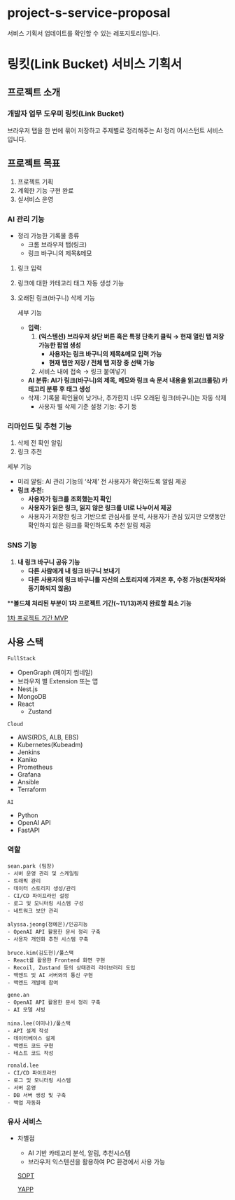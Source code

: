 # project-s-service-proposal
서비스 기획서 업데이트를 확인할 수 있는 레포지토리입니다.

# 링킷(Link Bucket) 서비스 기획서

## **프로젝트 소개**

### 개발자 업무 도우미 링킷(Link Bucket)

브라우저 탭을 한 번에 묶어 저장하고 주제별로 정리해주는 AI 정리 어시스턴트 서비스입니다.

## **프로젝트 목표**

1. 프로젝트 기획
2. 계획한 기능 구현 완료
3. 실서비스 운영

### AI 관리 기능

- 정리 가능한 기록물 종류
    - 크롬 브라우저 탭(링크)
    - 링크 바구니의 제목&메모
1. 링크 입력
2. 링크에 대한 카테고리 태그 자동 생성 기능
3. 오래된 링크(바구니) 삭제 기능
    
    세부 기능
    
    - **입력:**
        1. **(익스텐션) 브라우저 상단 버튼 혹은 특정 단축키 클릭 → 현재 열린 탭 저장 가능한 팝업 생성**
            - **사용자는 링크 바구니의 제목&메모 입력 가능**
            - **현재 탭만 저장 / 전체 탭 저장 중 선택 가능**
        2. 서비스 내에 접속 → 링크 붙여넣기
    - **AI 분류: AI가 링크(바구니)의 제목, 메모와 링크 속 문서 내용을 읽고(크롤링) 카테고리 분류 후 태그 생성**
    - 삭제: 기록물 확인율이 낮거나, 추가한지 너무 오래된 링크(바구니)는 자동 삭제
        - 사용자 별 삭제 기준 설정 기능: 주기 등

### 리마인드 및 추천 기능

1. 삭제 전 확인 알림
2. 링크 추천

  세부 기능
  
  - 미리 알림: AI 관리 기능의 ‘삭제’ 전 사용자가 확인하도록 알림 제공
  - **링크 추천:**
      - **사용자가 링크를 조회했는지 확인**
      - **사용자가 읽은 링크, 읽지 않은 링크를 UI로 나누어서 제공**
      - 사용자가 저장한 링크 기반으로 관심사를 분석, 사용자가 관심 있지만 오랫동안 확인하지 않은 링크를 확인하도록 추천 알림 제공

### SNS 기능

1. **내 링크 바구니 공유 기능**
    - **다른 사람에게 내 링크 바구니 보내기**
    - **다른 사용자의 링크 바구니를 자신의 스토리지에 가져온 후, 수정 가능(원작자와 동기화되지 않음)**

****볼드체 처리된 부분이 1차 프로젝트 기간(~11/13)까지 완료할 최소 기능**

[1차 프로젝트 기간 MVP](https://github.com/animal-squad/project-s-service-proposal/blob/main/1st_mvp_241008.md)

## **사용 스택**

`FullStack`

- OpenGraph (페이지 썸네일)
- 브라우저 별 Extension 또는 앱
- Nest.js
- MongoDB
- React
    - Zustand

`Cloud`

- AWS(RDS,  ALB, EBS)
- Kubernetes(Kubeadm)
- Jenkins
- Kaniko
- Prometheus
- Grafana
- Ansible
- Terraform

`AI`

- Python
- OpenAI API
- FastAPI

### 역할

```
sean.park (팀장)
- 서버 운영 관리 및 스케일링
- 트래픽 관리
- 데이터 스토리지 생성/관리
- CI/CD 파이프라인 설정
- 로그 및 모니터링 시스템 구성
- 네트워크 보안 관리

alyssa.jeong(정예은)/인공지능
- OpenAI API 활용한 문서 정리 구축
- 사용자 개인화 추천 시스템 구축
 
bruce.kim(김도현)/풀스택
- React를 활용한 Frontend 화면 구현
- Recoil, Zustand 등의 상태관리 라이브러리 도입
- 백엔드 및 AI 서버와의 통신 구현
- 백엔드 개발에 참여

gene.an
- OpenAI API 활용한 문서 정리 구축
- AI 모델 서빙

nina.lee(이미나)/풀스택
- API 설계 작성
- 데이터베이스 설계
- 백엔드 코드 구현
- 테스트 코드 작성

ronald.lee
- CI/CD 파이프라인
- 로그 및 모니터링 시스템
- 서버 운영
- DB 서버 생성 및 구축
- 백업 자동화

```

### 유사 서비스

- 차별점
    - AI 기반 카테고리 분석, 알림, 추천시스템
    - 브라우저 익스텐션을 활용하여 PC 환경에서 사용 가능

  [SOPT](https://www.sopt.org/project/153)
  
  [YAPP](https://www.yapp.co.kr/project/24th/pokit)

